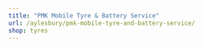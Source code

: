 ```yaml
---
title: "PMK Mobile Tyre & Battery Service"
url: /aylesbury/pmk-mobile-tyre-and-battery-service/
shop: tyres
---
```

